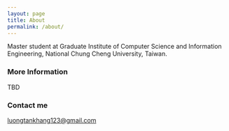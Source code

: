 ```yaml
---
layout: page
title: About
permalink: /about/
---
```


Master student at Graduate Institute of Computer Science and Information Engineering, National Chung Cheng University, Taiwan.

### More Information

TBD

### Contact me

[luongtankhang123@gmail.com](mailto:luongtankhang123@gmail.com)
